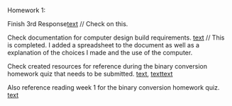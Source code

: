 Homework 1: 

Finish 3rd Response[text](../Discussion_Submission/response-3.md) // Check on this. 

Check documentation for computer design build requirements. [text](../Discussion_Submission/Custom-Final.md) // This is completed.
I added a spreadsheet to the document as well as a explanation of the choices I made and the use of the computer.

Check created resources for reference during the binary conversion homework quiz that needs to be submitted. [text](../Lecture-1/hw.md), [text](../Lecture-1/problem-1.md)[text](../Lecture-1/hw_practice_one.md)


Also reference reading week 1 for the binary conversion homework quiz. [text](../Reading-Week-1/reading-week-1.md)
